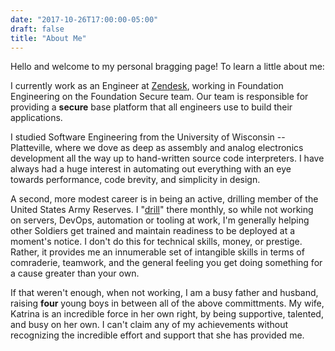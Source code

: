 ```yaml
---
date: "2017-10-26T17:00:00-05:00"
draft: false
title: "About Me"
---
```


Hello and welcome to my personal bragging page! To learn a little about me:

I currently work as an Engineer at [Zendesk][1], working in Foundation
Engineering on the Foundation Secure team.  Our team is responsible for
providing a **secure** base platform that all engineers use to build their
applications.

I studied Software Engineering from the University of Wisconsin --
Platteville, where we dove as deep as assembly and analog electronics
development all the way up to hand-written source code interpreters. I have
always had a huge interest in automating out everything with an eye towards
performance, code brevity, and simplicity in design.

A second, more modest career is in being an active, drilling member of the
United States Army Reserves. I "[drill][2]" there monthly, so while not
working on servers, DevOps, automation or tooling at work, I'm generally
helping other Soldiers get trained and maintain readiness to be deployed at a
moment's notice. I don't do this for technical skills, money, or prestige.
Rather, it provides me an innumerable set of intangible skills in terms of
comraderie, teamwork, and the general feeling you get doing something for a
cause greater than your own.

If that weren't enough, when not working, I am a busy father and husband,
raising **four** young boys in between all of the above committments. My
wife, Katrina is an incredible force in her own right, by being supportive,
talented, and busy on her own. I can't claim any of my achievements without
recognizing the incredible effort and support that she has provided me.

[1]: https://zendesk.com
[2]: https://encyclopedia.thefreedictionary.com/Battle+Assembly
